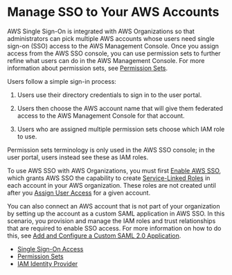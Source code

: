 # Manage SSO to Your AWS Accounts<a name="manage-your-accounts"></a>

AWS Single Sign\-On is integrated with AWS Organizations so that administrators can pick multiple AWS accounts whose users need single sign\-on \(SSO\) access to the AWS Management Console\. Once you assign access from the AWS SSO console, you can use permission sets to further refine what users can do in the AWS Management Console\. For more information about permission sets, see [Permission Sets](permissionsets.md)\. 

Users follow a simple sign\-in process:

1. Users use their directory credentials to sign in to the user portal\.

1. Users then choose the AWS account name that will give them federated access to the AWS Management Console for that account\.

1. Users who are assigned multiple permission sets choose which IAM role to use\.

Permission sets terminology is only used in the AWS SSO console; in the user portal, users instead see these as IAM roles\.

To use AWS SSO with AWS Organizations, you must first [Enable AWS SSO](step1.md), which grants AWS SSO the capability to create [Service\-Linked Roles](slrconcept.md) in each account in your AWS organization\. These roles are not created until after you [Assign User Access](useraccess.md#assignusers) for a given account\.

You can also connect an AWS account that is not part of your organization by setting up the account as a custom SAML application in AWS SSO\. In this scenario, you provision and manage the IAM roles and trust relationships that are required to enable SSO access\. For more information on how to do this, see [Add and Configure a Custom SAML 2\.0 Application](samlapps.md#addconfigcustomapp)\.


+ [Single Sign\-On Access](useraccess.md)
+ [Permission Sets](permissionsets.md)
+ [IAM Identity Provider](idp.md)